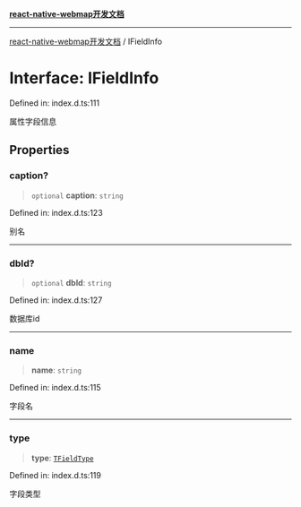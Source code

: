 [**react-native-webmap开发文档**](../README.md)

***

[react-native-webmap开发文档](../globals.md) / IFieldInfo

# Interface: IFieldInfo

Defined in: index.d.ts:111

属性字段信息

## Properties

### caption?

> `optional` **caption**: `string`

Defined in: index.d.ts:123

别名

***

### dbId?

> `optional` **dbId**: `string`

Defined in: index.d.ts:127

数据库id

***

### name

> **name**: `string`

Defined in: index.d.ts:115

字段名

***

### type

> **type**: [`TFieldType`](../type-aliases/TFieldType.md)

Defined in: index.d.ts:119

字段类型
